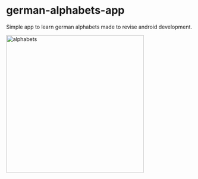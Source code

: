 # german-alphabets-app
Simple app to learn german alphabets made to revise android development.

<img width="370" alt="alphabets" src="https://user-images.githubusercontent.com/54929439/174785182-9b9d1f2a-262c-43da-aff9-ac40a4c08b66.png">
